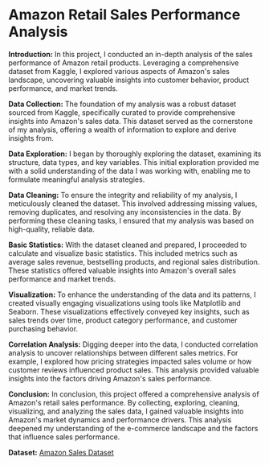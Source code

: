 # Amazon Retail Sales Performance Analysis

**Introduction:**
In this project, I conducted an in-depth analysis of the sales performance of Amazon retail products. Leveraging a comprehensive dataset from Kaggle, I explored various aspects of Amazon's sales landscape, uncovering valuable insights into customer behavior, product performance, and market trends.

**Data Collection:**
The foundation of my analysis was a robust dataset sourced from Kaggle, specifically curated to provide comprehensive insights into Amazon's sales data. This dataset served as the cornerstone of my analysis, offering a wealth of information to explore and derive insights from.

**Data Exploration:**
I began by thoroughly exploring the dataset, examining its structure, data types, and key variables. This initial exploration provided me with a solid understanding of the data I was working with, enabling me to formulate meaningful analysis strategies.

**Data Cleaning:**
To ensure the integrity and reliability of my analysis, I meticulously cleaned the dataset. This involved addressing missing values, removing duplicates, and resolving any inconsistencies in the data. By performing these cleaning tasks, I ensured that my analysis was based on high-quality, reliable data.

**Basic Statistics:**
With the dataset cleaned and prepared, I proceeded to calculate and visualize basic statistics. This included metrics such as average sales revenue, bestselling products, and regional sales distribution. These statistics offered valuable insights into Amazon's overall sales performance and market trends.

**Visualization:**
To enhance the understanding of the data and its patterns, I created visually engaging visualizations using tools like Matplotlib and Seaborn. These visualizations effectively conveyed key insights, such as sales trends over time, product category performance, and customer purchasing behavior.

**Correlation Analysis:**
Digging deeper into the data, I conducted correlation analysis to uncover relationships between different sales metrics. For example, I explored how pricing strategies impacted sales volume or how customer reviews influenced product sales. This analysis provided valuable insights into the factors driving Amazon's sales performance.

**Conclusion:**
In conclusion, this project offered a comprehensive analysis of Amazon's retail sales performance. By collecting, exploring, cleaning, visualizing, and analyzing the sales data, I gained valuable insights into Amazon's market dynamics and performance drivers. This analysis deepened my understanding of the e-commerce landscape and the factors that influence sales performance.

**Dataset:** [Amazon Sales Dataset](https://www.kaggle.com/datasets/karkavelrajaj/amazon-sales-dataset)
